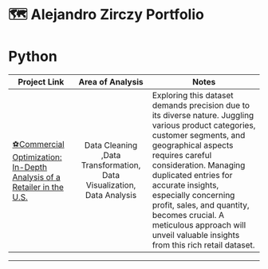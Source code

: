# 🗺 Alejandro Zirczy Portfolio


# Python

| Project Link | <center>Area of Analysis<center>| <center>Notes</center> | 
|---|---|---|
| [⚽Commercial Optimization: In-Depth Analysis of a Retailer in the U.S.](https://github.com/alezirczy/Python-Projects/blob/main/%231%20Retail%20-%20Data%20Analysis%20/Retail%20-%20Data%20Analysis%20.md)| <center>Data Cleaning ,Data Transformation, Data Visualization, Data Analysis </center>  |Exploring this dataset demands precision due to its diverse nature. Juggling various product categories, customer segments, and geographical aspects requires careful consideration. Managing duplicated entries for accurate insights, especially concerning profit, sales, and quantity, becomes crucial. A meticulous approach will unveil valuable insights from this rich retail dataset.










***





































